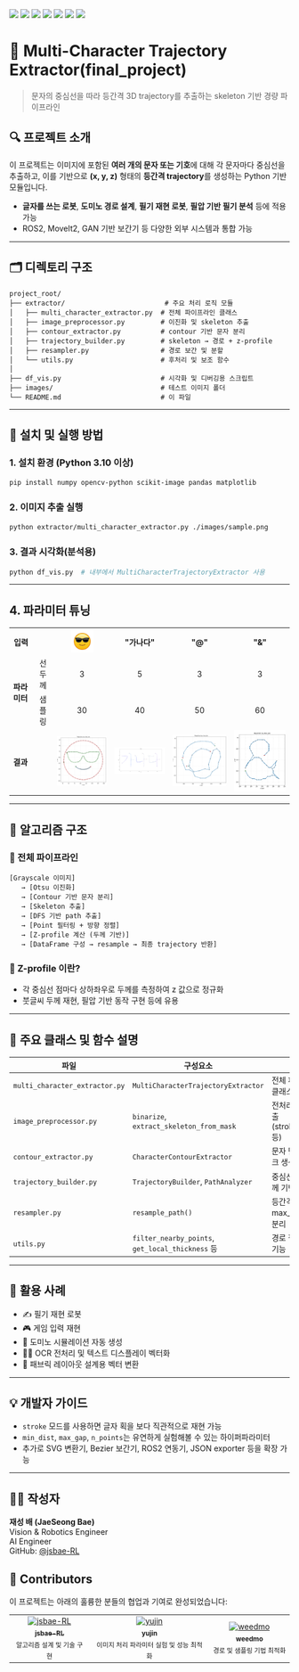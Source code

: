 <div align="left">

<img src="https://img.shields.io/badge/Python-3.10+-blue?logo=python&logoColor=white" height="20"/>
<img src="https://img.shields.io/badge/trajectory-blueviolet" height="20"/>
<img src="https://img.shields.io/badge/ROS2-22314E?logo=ros&logoColor=white" height="20"/>
<img src="https://img.shields.io/badge/OpenCV-5C3EE8?logo=opencv&logoColor=white" height="20"/>
<img src="https://img.shields.io/badge/Robotics-0D9488" height="20"/>
<img src="https://img.shields.io/badge/Skeletonization-9E77ED" height="20"/>
<img src="https://img.shields.io/badge/Text2Path-1D4ED8" height="20"/>

</div>

# 🧠 Multi-Character Trajectory Extractor(final_project)

> 문자의 중심선을 따라 등간격 3D trajectory를 추출하는 skeleton 기반 경량 파이프라인

## 🔍 프로젝트 소개

이 프로젝트는 이미지에 포함된 **여러 개의 문자 또는 기호**에 대해 각 문자마다 중심선을 추출하고, 이를 기반으로 **(x, y, z)** 형태의 **등간격 trajectory**를 생성하는 Python 기반 모듈입니다.

- **글자를 쓰는 로봇**, **도미노 경로 설계**, **필기 재현 로봇**, **필압 기반 필기 분석** 등에 적용 가능
- ROS2, MoveIt2, GAN 기반 보간기 등 다양한 외부 시스템과 통합 가능

---

## 🗂️ 디렉토리 구조

```
project_root/
├── extractor/                         # 주요 처리 로직 모듈
│   ├── multi_character_extractor.py  # 전체 파이프라인 클래스
│   ├── image_preprocessor.py         # 이진화 및 skeleton 추출
│   ├── contour_extractor.py          # contour 기반 문자 분리
│   ├── trajectory_builder.py         # skeleton → 경로 + z-profile
│   ├── resampler.py                  # 경로 보간 및 분할
│   └── utils.py                      # 후처리 및 보조 함수
│
├── df_vis.py                         # 시각화 및 디버깅용 스크립트
├── images/                           # 테스트 이미지 폴더
└── README.md                         # 이 파일
```

---

## 🚀 설치 및 실행 방법

### 1. 설치 환경 (Python 3.10 이상)

```bash
pip install numpy opencv-python scikit-image pandas matplotlib
```

### 2. 이미지 추출 실행

```bash
python extractor/multi_character_extractor.py ./images/sample.png
```

### 3. 결과 시각화(분석용)

```bash
python df_vis.py  # 내부에서 MultiCharacterTrajectoryExtractor 사용
```

---

## 4. 파라미터 튜닝

<table>
  <tr>
    <th><b>입력</b></th>
    <th></th>
    <th><img src="test/emoji.png" height="40"/></th>
    <th>"가나다"</th>
    <th>"@"</th>
    <th>"&"</th>
  </tr>
  <tr>
    <td rowspan="2"><b>파라미터</b></td>
    <td align="center">선두께</td>
    <td align="center">3</td>
    <td align="center">5</td>
    <td align="center">3</td>
    <td align="center">3</td>
  </tr>
  <tr>
    <td align="center">샘플링</td>
    <td align="center">30</td>
    <td align="center">40</td>
    <td align="center">50</td>
    <td align="center">60</td>
  </tr>
  <tr>
    <td><b>결과</b></td>
    <td></td>
    <td><img src="result/emoji.png" width="200"/></td>
    <td><img src="result/result(가나다).png" width="200"/></td>
    <td><img src="result/at.png" width="200"/></td>
    <td><img src="result/and.png" width="200"/></td>
  </tr>
</table>

---

## 🧠 알고리즘 구조

### 🔸 전체 파이프라인

```
[Grayscale 이미지]
   → [Otsu 이진화]
   → [Contour 기반 문자 분리]
   → [Skeleton 추출]
   → [DFS 기반 path 추출]
   → [Point 필터링 + 방향 정렬]
   → [Z-profile 계산 (두께 기반)]
   → [DataFrame 구성 → resample → 최종 trajectory 반환]
```

### 🔸 Z-profile 이란?

- 각 중심선 점마다 상하좌우로 두께를 측정하여 z 값으로 정규화
- 붓글씨 두께 재현, 필압 기반 동작 구현 등에 유용

---

## 🧩 주요 클래스 및 함수 설명

| 파일                             | 구성요소                                            | 설명                                  |
| ------------------------------ | ----------------------------------------------- | ----------------------------------- |
| `multi_character_extractor.py` | `MultiCharacterTrajectoryExtractor`             | 전체 파이프라인 총괄 클래스                     |
| `image_preprocessor.py`        | `binarize`, `extract_skeleton_from_mask`        | 전처리 및 중심선 추출 (stroke/skeletonize 등) |
| `contour_extractor.py`         | `CharacterContourExtractor`                     | 문자 단위 이진 마스크 생성                     |
| `trajectory_builder.py`        | `TrajectoryBuilder`, `PathAnalyzer`             | 중심선 → 경로 + 두께 기반 Z 생성               |
| `resampler.py`                 | `resample_path()`                               | 등간격 보간 및 max\_gap 기준 경로 분리          |
| `utils.py`                     | `filter_nearby_points`, `get_local_thickness` 등 | 경로 필터링 및 보조 기능                      |

---

## 🤖 활용 사례

- ✍️ 필기 재현 로봇
- 🎮 게임 입력 재현
- 🤖 도미노 시뮬레이션 자동 생성
- 🧑‍🏫 OCR 전처리 및 텍스트 디스플레이 벡터화
- 🧵 패브릭 레이아웃 설계용 벡터 변환

---

## 💡 개발자 가이드

- `stroke` 모드를 사용하면 글자 획을 보다 직관적으로 재현 가능
- `min_dist`, `max_gap`, `n_points`는 유연하게 실험해볼 수 있는 하이퍼파라미터
- 추가로 SVG 변환기, Bezier 보간기, ROS2 연동기, JSON exporter 등을 확장 가능

---

## 🙋‍♂️ 작성자

**재성 배 (JaeSeong Bae)**\
Vision & Robotics Engineer\
AI Engineer  
GitHub: [@jsbae-RL](https://github.com/jsbae-RL)

## 👥 Contributors

이 프로젝트는 아래의 훌륭한 분들의 협업과 기여로 완성되었습니다:

<table>
  <tr>
    <td align="center">
      <a href="https://github.com/jsbae-RL">
        <img src="https://github.com/jsbae-RL.png" width="150px;" alt="jsbae-RL"/><br />
        <sub><b>jsbae-RL</b></sub>
        </a><br />
        <sub>알고리즘 설계 및 기술 구현</sub>
      </a>
    </td>
    <td align="center">
      <a href="https://github.com/yujin114">
        <img src="https://github.com/yujin114.png" width="150px;" alt="yujin"/><br />
        <sub><b>yujin</b></sub>
        </a><br />
        <sub>이미지 처리 파라미터 실험 및 성능 최적화</sub>
      </a>
      <td align="center">
      <a href="https://github.com/weedmo">
        <img src="https://github.com/weedmo.png" width="150px;" alt="weedmo"/><br />
        <sub><b>weedmo</b></sub>
        </a><br />
        <sub>경로 및 샘플링 기법 최적화</sub>
      </a>
    </td>